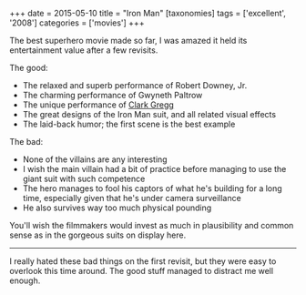 +++
date = 2015-05-10
title = "Iron Man"
[taxonomies]
tags = ['excellent', '2008']
categories = ['movies']
+++

The best superhero movie made so far, I was amazed it held its
entertainment value after a few revisits.

The good:

-   The relaxed and superb performance of Robert Downey, Jr.
-   The charming performance of Gwyneth Paltrow
-   The unique performance of [Clark Gregg]
-   The great designs of the Iron Man suit, and all related visual
    effects
-   The laid-back humor; the first scene is the best example

The bad:

-   None of the villains are any interesting
-   I wish the main villain had a bit of practice before managing to use
    the giant suit with such competence
-   The hero manages to fool his captors of what he's building for a
    long time, especially given that he's under camera surveillance
-   He also survives way too much physical pounding

You'll wish the filmmakers would invest as much in plausibility and
common sense as in the gorgeous suits on display here.

---

I really hated these bad things on the first revisit, but they were easy
to overlook this time around. The good stuff managed to distract me well
enough.

  [Clark Gregg]: http://en.wikipedia.org/wiki/Clark_Gregg
